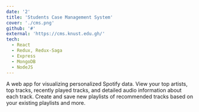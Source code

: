 ```yaml
---
date: '2'
title: 'Students Case Management System'
cover: './cms.png'
github: '#'
external: 'https://cms.knust.edu.gh/'
tech:
  - React
  - Redux, Redux-Saga
  - Express
  - MongoDB
  - NodeJS
---
```


A web app for visualizing personalized Spotify data. View your top artists, top tracks, recently played tracks, and detailed audio information about each track. Create and save new playlists of recommended tracks based on your existing playlists and more.
